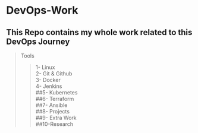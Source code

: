 # DevOps-Work

## This Repo contains my whole work related to this DevOps Journey 
>Tools <br>
>>1- Linux<br>
>>2- Git & Github<br>
>>3- Docker<br>
>>4- Jenkins<br>
##5- Kubernetes<br>
##6- Terraform <br>
##7- Ansible<br>
##8- Projects<br>
##9- Extra Work<br>
##10-Research<br>
